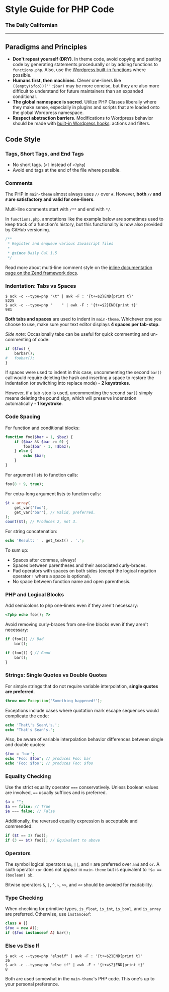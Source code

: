 # Style Guide for PHP Code

### The Daily Californian

---

##  Paradigms and Principles

 - **Don't repeat yourself (DRY)**. In theme code, avoid copying and pasting code by generating statements procedurally or by adding functions to `functions.php`. Also, use the [Wordpress built-in functions](http://codex.wordpress.org/Function_Reference/) where possible.
 - **Humans first, then machines**. Clever one-liners like `((empty($foo))?'':$bar)` may be more concise, but they are also more difficult to understand for future maintainers than an expanded conditional.
 - **The global namespace is sacred**. Utilize PHP Classes liberally where they make sense, especially in plugins and scripts that are loaded onto the global Wordpress namespace.
 - **Respect abstraction barriers**. Modifications to Wordpress behavior should be made with [built-in Wordpress hooks](http://codex.wordpress.org/Plugin_API#Hooks.2C_Actions_and_Filters): actions and filters.

##  Code Style

### Tags, Short Tags, and End Tags

 - No short tags. (`<?` instead of `<?php`)
 - Avoid end tags at the end of the file where possible.

### Comments

The PHP in `main-theme` almost always uses `//` over `#`. However, **both `//` and `#` are satisfactory and valid for one-liners**.

Multi-line comments start with `/**` and end with `*/`.

In `functions.php`, annotations like the example below are sometimes used to keep track of a function's history, but this functionality is now also provided by GitHub versioning.

```php
/**
 * Register and enqueue various Javascript files
 *
 * @since Daily Cal 1.5
 */
```

Read more about multi-line comment style on the [inline documentation page on the Zend framework docs](http://framework.zend.com/manual/1.12/en/coding-standard.coding-style.html#coding-standards.inline-documentation).

### Indentation: Tabs vs Spaces

    $ ack -c --type=php "\t" | awk -F : '{t+=$2}END{print t}'
    5225
    $ ack -c --type=php "    " | awk -F : '{t+=$2}END{print t}'
    981

**Both tabs and spaces** are used to indent in `main-theme`. Whichever one you choose to use, make sure your text editor displays **4 spaces per tab-stop**. 

*Side note:* Occasionally tabs can be useful for quick commenting and un-commenting of code:

```php
if ($foo) {
    barbar();
#   foobar();
}
```

If spaces were used to indent in this case, uncommenting the second `bar()` call would require deleting the hash and inserting a space to restore the indentation (or switching into replace mode) - **2 keystrokes**.

However, if a tab-stop is used, uncommenting the second `bar()` simply means deleting the pound sign, which will preserve indentation automatically - **1 keystroke**.

### Code Spacing

For function and conditional blocks:

```php
function foo($bar = 1, $baz) {
    if ($baz && $bar >= 0) {
        foo($bar - 1, !$baz);
    } else {
        echo $bar;
    }
}
```

For argument lists to function calls:

```php
foo(8 + 9, true);
```

For extra-long argument lists to function calls:

```php
$t = array(
    get_var('foo'),
    get_var('bar'), // Valid, preferred.
);
count($t); // Produces 2, not 3.
```

For string concatenation:

```php
echo 'Result: ' . get_text() . '.';
```

To sum up:

 - Spaces after commas, always!
 - Spaces between parentheses and their associated curly-braces.
 - Pad operators with spaces on both sides (except the logical negation operator `!` where a space is optional).
 - No space between function name and open parenthesis.

### PHP and Logical Blocks

Add semicolons to php one-liners even if they aren't necessary:

```php
<?php echo foo(); ?>
```

Avoid removing curly-braces from one-line blocks even if they aren't necessary:

```php
if (foo()) // Bad
    bar();

if (foo()) { // Good
    bar();
}
```

### Strings: Single Quotes vs Double Quotes

For simple strings that do not require variable interpolation, **single quotes are preferred**.

```php
throw new Exception('Something happened!');
```

Exceptions include cases where quotation mark escape sequences would complicate the code:

```php
echo 'That\'s Sean\'s.';
echo "That's Sean's.";
```

Also, be aware of variable interpolation behavior differences between single and double quotes:

```php
$foo = 'bar';
echo "Foo: $foo"; // produces Foo: bar
echo 'Foo: $foo'; // produces Foo: $foo
```

### Equality Checking

Use the strict equality operator `===` conservatively. Unless boolean values are involved, `==` usually suffices and is preferred.

```php
$a = "";
$a == false; // True
$a === false; // False
```

Additionally, the reversed equality expression is acceptable and commended:

```php
if ($t == 3) foo();
if (3 == $t) foo(); // Equivalent to above
```

### Operators

The symbol logical operators `&&`, `||`, and `!` are preferred over `and` and `or`. A sixth operator `xor` does not appear in `main-theme` but is equivalent to `!$a == (boolean) $b`.

Bitwise operators `&`, `|`, `^`, `~`, `>>`, and `<<` should be avoided for readability.

### Type Checking

When checking for primitive types, `is_float`, `is_int`, `is_bool`, and `is_array` are preferred. Otherwise, use `instanceof`:

```php
class A {}
$foo = new A();
if ($foo instanceof A) bar();
```

### Else vs Else If

```
$ ack -c --type=php "elseif" | awk -F : '{t+=$2}END{print t}'
36
$ ack -c --type=php "else if" | awk -F : '{t+=$2}END{print t}'
8
```

Both are used somewhat in the `main-theme`'s PHP code. This one's up to your personal preference.